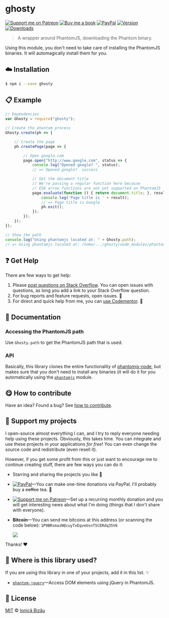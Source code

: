 
# ghosty

 [![Support me on Patreon][badge_patreon]][patreon] [![Buy me a book][badge_amazon]][amazon] [![PayPal][badge_paypal_donate]][paypal-donations] [![Version](https://img.shields.io/npm/v/ghosty.svg)](https://www.npmjs.com/package/ghosty) [![Downloads](https://img.shields.io/npm/dt/ghosty.svg)](https://www.npmjs.com/package/ghosty)

> A wrapper around PhantomJS, downloading the Phantom binary.

Using this module, you don't need to take care of installing the PhantomJS binaries. It will automagically install them for you.

## :cloud: Installation

```sh
$ npm i --save ghosty
```


## :clipboard: Example



```js
// Dependencies
var Ghosty = require("ghosty");

// Create the phantom process
Ghosty.create(ph => {

    // Create the page
    ph.createPage(page => {

        // Open google.com
        page.open("http://www.google.com", status => {
            console.log("Opened google? ", status);
            // => Opened google?  success

            // Get the document title
            // We're passing a regular function here because
            // ES6 arrow functions are not yet supported on PhantomJS
            page.evaluate(function () { return document.title; }, result => {
                console.log('Page title is ' + result);
                // => Page title is Google
                ph.exit();
            });
        });
    });
});

// Show the path
console.log("Using phantomjs located at: " + Ghosty.path);
// => Using phantomjs located at: /home/.../ghosty/node_modules/phantomjs/lib/phantom/bin/phantomjs
```

## :question: Get Help

There are few ways to get help:

 1. Please [post questions on Stack Overflow](https://stackoverflow.com/questions/ask). You can open issues with questions, as long you add a link to your Stack Overflow question.
 2. For bug reports and feature requests, open issues. :bug:
 3. For direct and quick help from me, you can [use Codementor](https://www.codementor.io/johnnyb). :rocket:


## :memo: Documentation

### Accessing the PhantomJS path

Use `Ghosty.path` to get the PhantomJS path that is used.

### API

Basically, this library clones the entire functionality of
[phantomjs-node](https://github.com/sgentle/phantomjs-node),
but makes sure that you don't need to install any binaries
(it will do it for you automatically using the
[`phantomjs`](https://github.com/Medium/phantomjs) module.


## :yum: How to contribute
Have an idea? Found a bug? See [how to contribute][contributing].


## :sparkling_heart: Support my projects

I open-source almost everything I can, and I try to reply everyone needing help using these projects. Obviously,
this takes time. You can integrate and use these projects in your applications *for free*! You can even change the source code and redistribute (even resell it).

However, if you get some profit from this or just want to encourage me to continue creating stuff, there are few ways you can do it:

 - Starring and sharing the projects you like :rocket:
 - [![PayPal][badge_paypal]][paypal-donations]—You can make one-time donations via PayPal. I'll probably buy a ~~coffee~~ tea. :tea:
 - [![Support me on Patreon][badge_patreon]][patreon]—Set up a recurring monthly donation and you will get interesting news about what I'm doing (things that I don't share with everyone).
 - **Bitcoin**—You can send me bitcoins at this address (or scanning the code below): `1P9BRsmazNQcuyTxEqveUsnf5CERdq35V6`

    ![](https://i.imgur.com/z6OQI95.png)

Thanks! :heart:


## :dizzy: Where is this library used?
If you are using this library in one of your projects, add it in this list. :sparkles:


 - [`phantom-jquery`](https://github.com/IonicaBizau/phantom-jquery#readme)—Access DOM elements using jQuery in PhantomJS.

## :scroll: License

[MIT][license] © [Ionică Bizău][website]

[badge_patreon]: http://ionicabizau.github.io/badges/patreon.svg
[badge_amazon]: http://ionicabizau.github.io/badges/amazon.svg
[badge_paypal]: http://ionicabizau.github.io/badges/paypal.svg
[badge_paypal_donate]: http://ionicabizau.github.io/badges/paypal_donate.svg
[patreon]: https://www.patreon.com/ionicabizau
[amazon]: http://amzn.eu/hRo9sIZ
[paypal-donations]: https://www.paypal.com/cgi-bin/webscr?cmd=_s-xclick&hosted_button_id=RVXDDLKKLQRJW
[donate-now]: http://i.imgur.com/6cMbHOC.png

[license]: http://showalicense.com/?fullname=Ionic%C4%83%20Biz%C4%83u%20%3Cbizauionica%40gmail.com%3E%20(https%3A%2F%2Fionicabizau.net)&year=2015#license-mit
[website]: https://ionicabizau.net
[contributing]: /CONTRIBUTING.md
[docs]: /DOCUMENTATION.md
